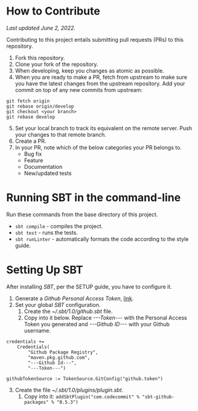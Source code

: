 # How to Contribute

_Last updated June 2, 2022._

Contributing to this project entails submitting pull requests (PRs) to this repository.

1. Fork this repository.
2. Clone your fork of the repository.
3. When developing, keep you changes as atomic as possible.
4. When you are ready to make a PR, fetch from upstream to make sure you have the latest changes from the upstream repository. Add your commit on top of any new commits from upstream:

```
git fetch origin
git rebase origin/develop
git checkout <your branch>
git rebase develop
```

5. Set your local branch to track its equivalent on the remote server. Push your changes to that remote branch.
6. Create a PR.
7. In your PR, note which of the below categories your PR belongs to.
   - Bug fix
   - Feature
   - Documentation
   - New/updated tests

# Running SBT in the command-line

Run these commands from the base directory of this project.

- `sbt compile` - compiles the project.
- `sbt test` - runs the tests.
- `sbt runLinter` - automatically formats the code according to the style guide.

# Setting Up SBT

After installing _SBT_, per the SETUP guide, you have to configure it.

1. Generate a _Github Personal Access Token_, [link](https://docs.github.com/en/authentication/keeping-your-account-and-data-secure/creating-a-personal-access-token).
2. Set your global _SBT_ configuration.
   1. Create the _~/.sbt/1.0/github.sbt_ file.
   2. Copy into it below. Replace _---Token---_ with the Personal Access Token you generated and _---Github ID---_ with your Github username.

```
credentials +=
	Credentials(
		"Github Package Registry",
		"maven.pkg.github.com",
		"---Github Id---",
		"---Token---")

githubTokenSource := TokenSource.GitConfig("github.token")
```

3. Create the file _~/.sbt/1.0/plugins/plugin.sbt_.
   1. Copy into it: `addSbtPlugin("com.codecommit" % "sbt-github-packages" % "0.5.3")`
